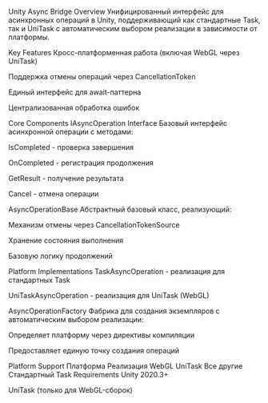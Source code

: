 Unity Async Bridge
Overview
Унифицированный интерфейс для асинхронных операций в Unity, поддерживающий как стандартные Task, так и UniTask с автоматическим выбором реализации в зависимости от платформы.

Key Features
Кросс-платформенная работа (включая WebGL через UniTask)

Поддержка отмены операций через CancellationToken

Единый интерфейс для await-паттерна

Централизованная обработка ошибок

Core Components
IAsyncOperation Interface
Базовый интерфейс асинхронной операции с методами:

IsCompleted - проверка завершения

OnCompleted - регистрация продолжения

GetResult - получение результата

Cancel - отмена операции

AsyncOperationBase
Абстрактный базовый класс, реализующий:

Механизм отмены через CancellationTokenSource

Хранение состояния выполнения

Базовую логику продолжений

Platform Implementations
TaskAsyncOperation - реализация для стандартных Task

UniTaskAsyncOperation - реализация для UniTask (WebGL)

AsyncOperationFactory
Фабрика для создания экземпляров с автоматическим выбором реализации:

Определяет платформу через директивы компиляции

Предоставляет единую точку создания операций

Platform Support
Платформа	Реализация
WebGL	UniTask
Все другие	Стандартный Task
Requirements
Unity 2020.3+

UniTask (только для WebGL-сборок)
